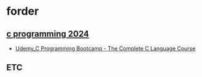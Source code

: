 # forder 
## [c programming 2024](https://github.com/RingoKwon/c_programming_Tim-Buch/tree/master/c_program_bootcam2024)
  - [Udemy_C Programming Bootcamp - The Complete C Language Course](https://www.udemy.com/course/c-programming-for-beginners-programming-in-c/)
## ETC
